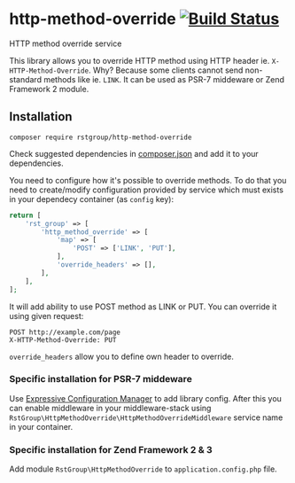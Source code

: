 # http-method-override [![Build Status](https://travis-ci.org/rstgroup/http-method-override.svg?branch=master)](https://travis-ci.org/rstgroup/http-method-override)
HTTP method override service

This library allows you to override HTTP method using HTTP header ie. `X-HTTP-Method-Override`. Why? Because some clients
cannot send non-standard methods like ie. `LINK`. It can be used as PSR-7 middeware or Zend Framework 2 module.

## Installation

```
composer require rstgroup/http-method-override
```

Check suggested dependencies in [composer.json](composer.json) and add it to your dependencies.

You need to configure how it's possible to override methods. To do that you need to create/modify configuration provided
by service which must exists in your dependecy container (as `config` key):

```php
return [
    'rst_group' => [
        'http_method_override' => [
            'map' => [
                'POST' => ['LINK', 'PUT'],
            ],
            'override_headers' => [],
        ],
    ],
];
```

It will add ability to use POST method as LINK or PUT. You can override it using given request:

```
POST http://example.com/page
X-HTTP-Method-Override: PUT
```

`override_headers` allow you to define own header to override.

### Specific installation for PSR-7 middeware

Use [Expressive Configuration Manager](https://github.com/mtymek/expressive-config-manager) to add library config.
After this you can enable middleware in your middleware-stack using `RstGroup\HttpMethodOverride\HttpMethodOverrideMiddleware`
service name in your container.

### Specific installation for Zend Framework 2 & 3

Add module `RstGroup\HttpMethodOverride` to `application.config.php` file.
